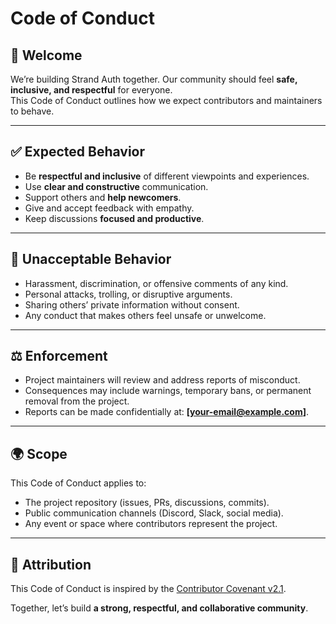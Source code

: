 # Code of Conduct

## 👋 Welcome
We’re building Strand Auth together. Our community should feel **safe, inclusive, and respectful** for everyone.  
This Code of Conduct outlines how we expect contributors and maintainers to behave.  

---

## ✅ Expected Behavior
- Be **respectful and inclusive** of different viewpoints and experiences.  
- Use **clear and constructive** communication.  
- Support others and **help newcomers**.  
- Give and accept feedback with empathy.  
- Keep discussions **focused and productive**.  

---

## 🚫 Unacceptable Behavior
- Harassment, discrimination, or offensive comments of any kind.  
- Personal attacks, trolling, or disruptive arguments.  
- Sharing others’ private information without consent.  
- Any conduct that makes others feel unsafe or unwelcome.  

---

## ⚖️ Enforcement
- Project maintainers will review and address reports of misconduct.  
- Consequences may include warnings, temporary bans, or permanent removal from the project.  
- Reports can be made confidentially at: **[your-email@example.com]**.  

---

## 🌍 Scope
This Code of Conduct applies to:
- The project repository (issues, PRs, discussions, commits).  
- Public communication channels (Discord, Slack, social media).  
- Any event or space where contributors represent the project.  

---

## 🙌 Attribution
This Code of Conduct is inspired by the [Contributor Covenant v2.1](https://www.contributor-covenant.org/).  

Together, let’s build **a strong, respectful, and collaborative community**.  
